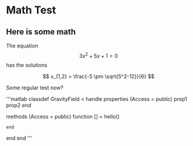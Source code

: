 # Math Test

## Here is some math
The equation $$3x^2 + 5x +1 = 0$$ has the solutions

$$
x_{1,2} = \frac{-5 \pm \sqrt{5^2-12}}{6}
$$

Some regular test now?

'''matlab
classdef GravityField < handle
  properties (Access = public)
    prop1
    prop2
  end
  
  methods (Access = public)
    function [] = hello()
    
    end
  end
end
'''
